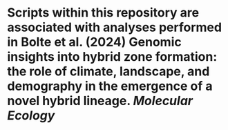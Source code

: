 # Scripts within this repository are associated with analyses performed in Bolte et al. (2024) Genomic insights into hybrid zone formation: the role of climate, landscape, and demography in the emergence of a novel hybrid lineage. _Molecular Ecology_
